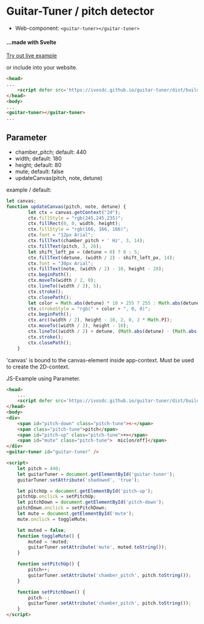 # Guitar-Tuner / pitch detector
- Web-component: `<guitar-tuner></guitar-tuner>`
#### ...made with Svelte

[Try out live example](https://ivosdc.github.io/guitar-tuner/dist "Guitar tuner Example")

or include into your website.
```html
<head>
...
    <script defer src='https://ivosdc.github.io/guitar-tuner/dist/build/guitar-tuner.js'></script>
</head>
<body>
...
<guitar-tuner></guitar-tuner>
...
```

## Parameter
- chamber_pitch; default: 440
- width; default: 180
- height; default: 80
- mute; default: false
- updateCanvas(pitch, note, detune)

example / default:
```js
let canvas;
function updateCanvas(pitch, note, detune) {
        let ctx = canvas.getContext("2d");
        ctx.fillStyle = "rgb(245,245,235)";
        ctx.fillRect(0, 0, width, height);
        ctx.fillStyle = "rgb(166, 166, 166)";
        ctx.font = "12px Arial";
        ctx.fillText(chamber_pitch + ' Hz', 3, 14);
        ctx.fillText(pitch, 3, 26);
        let shift_left_px = (detune < 0) ? 8 : 5;
        ctx.fillText(detune, (width / 2) - shift_left_px, 14);
        ctx.font = "30px Arial";
        ctx.fillText(note, (width / 2) - 10, height - 20);
        ctx.beginPath();
        ctx.moveTo(width / 2, 0);
        ctx.lineTo((width / 2), 5);
        ctx.stroke();
        ctx.closePath();
        let color = Math.abs(detune) * 10 > 255 ? 255 : Math.abs(detune) * 10;
        ctx.strokeStyle = "rgb(" + color + ", 0, 0)";
        ctx.beginPath();
        ctx.arc((width / 2), height - 10, 2, 0, 2 * Math.PI);
        ctx.moveTo((width / 2), height - 10);
        ctx.lineTo((width / 2) + detune, (Math.abs(detune) - (Math.abs(Math.round(detune / 3)))) + 10);
        ctx.stroke();
        ctx.closePath();
    }
```

'canvas' is bound to the canvas-element inside app-context. Must be used to create the 2D-context.


JS-Example using Parameter.
```html
<head>
    ...
    <script defer src='https://ivosdc.github.io/guitar-tuner/dist/build/guitar-tuner.js'></script>
</head>
<body>
<div>
    <span id="pitch-down" class="pitch-tune"><-</span>
    <span class="pitch-tune">pitch</span>
    <span id="pitch-up" class="pitch-tune">+></span>
    <span id="mute" class="pitch-tune">  mic[on/off]</span>
</div>
<guitar-tuner id="guitar-tuner" />

<script>
    let pitch = 440;
    let guitarTuner = document.getElementById('guitar-tuner');
    guitarTuner.setAttribute('shadowed', 'true');

    let pitchUp = document.getElementById('pitch-up');
    pitchUp.onclick = setPitchUp;
    let pitchDown = document.getElementById('pitch-down');
    pitchDown.onclick = setPitchDown;
    let mute = document.getElementById('mute');
    mute.onclick = toggleMute;

    let muted = false;
    function toggleMute() {
        muted = !muted;
        guitarTuner.setAttribute('mute', muted.toString());
    }

    function setPitchUp() {
        pitch++;
        guitarTuner.setAttribute('chamber_pitch', pitch.toString());
    }

    function setPitchDown() {
        pitch--;
        guitarTuner.setAttribute('chamber_pitch', pitch.toString());
    }
</script>
```